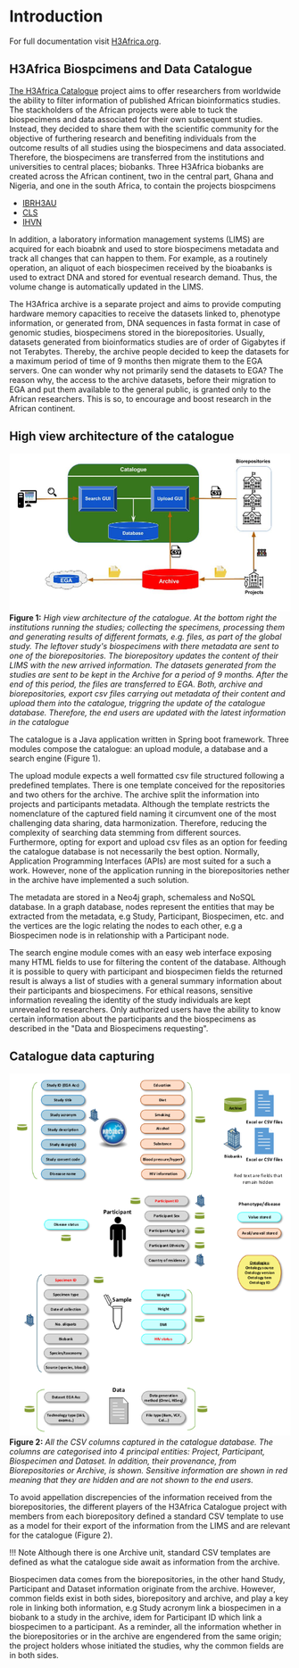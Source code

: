 # Introduction

For full documentation visit [H3Africa.org](https://h3africa.org/).

## H3Africa Biospcimens and Data Catalogue

[The H3Africa Catalogue](https://h3acatalog.sanbi.ac.za/) project aims to offer researchers from worldwide the ability to filter
information of published African bioinformatics studies. The stackholders of the African projects were able to
tuck the biospecimens and data associated for their own subsequent studies. Instead, they decided to share them with
the scientific community for the objective of furthering research and benefiting individuals from the outcome results
of all studies using the biospecimens and data associated. Therefore, the biospecimens are transferred from the institutions
and universities to central places; biobanks. Three H3Africa biobanks are created across the African continent, two in the
central part, Ghana and Nigeria, and one in the south Africa, to contain the projects biospcimens

* [IBRH3AU](http://www.ibru.mak.ac.ug/)
* [CLS](http://www.cls.co.za/)
* [IHVN](http://www.ihvnigeria.org/)

In addition, a laboratory information management systems (LIMS) are acquired for each bioabnk and used to store biospecimens
metadata and track all changes that can happen to them. For example, as a routinely operation, an aliquot of
each biospecimen received by the bioabanks is used to extract DNA and stored for eventual research demand. Thus, the
volume change is automatically updated in the LIMS.

The H3Africa archive is a separate project and aims to provide computing hardware memory capacities to receive the datasets
linked to, phenotype information, or generated from, DNA sequences in fasta format in case of genomic studies, biospecimens
stored in the biorepositories. Usually, datasets generated from bioinformatics studies are of order of Gigabytes if not
Terabytes. Thereby, the archive people decided to keep the datasets for a maximum period of time of 9 months then migrate
them to the EGA servers. One can wonder why not primarily send the datasets to EGA? The reason why, the access to the archive
datasets, before their migration to EGA and put them available to the general public, is granted only to the African
researchers. This is so, to encourage and boost research in the African continent.

## High view architecture of the catalogue

![Diagram](img/highview.jpg)
**Figure 1:** *High view architecture  of the catalogue. At the bottom right the institutions running the studies; collecting
the specimens, processing them and generating results of different formats, e.g. files, as part of the global study.
The leftover study's biospecimens with there metadata are sent to one of the biorepositories. The biorepository
updates the content of their LIMS with the new arrived information. The datasets generated from the studies are sent
to be kept in the Archive for a period of 9 months. After the end of this period, the files are transferred to EGA.
Both, archive and biorepositories, export csv files carrying out metadata of their content and upload them into the
catalogue, triggring the update of the catalogue database. Therefore, the end users are updated with the latest
information in the catalogue*

The catalogue is a Java application written in Spring boot framework. Three modules compose the catalogue: an upload
module, a database and a search engine (Figure 1).

The upload module expects a well formatted csv file structured following a predefined templates. There is one template
conceived for the repositories and two others for the archive. The archive split the information into projects and
participants metadata. Although the template restricts the nomenclature of the captured field naming it circumvent
one of the most challenging data sharing, data harmonization. Therefore, reducing the complexity of searching data
stemming from different sources. Furthermore, opting for export and upload csv files as an option for feeding the
catalogue database is not necessarily the best option. Normally, Application Programming Interfaces (APIs) are most
suited for a such a work. However, none of the application running in the biorepositories nether in the archive have
implemented a such solution.

The metadata are stored in a Neo4j graph, schemaless and NoSQL database. In a graph database, nodes represent the
entities that may be extracted from the metadata, e.g Study, Participant, Biospecimen, etc. and the vertices are the
logic relating the nodes to each other, e.g a Biospecimen node is in relationship with a Participant node.

The search engine module comes with an easy web interface exposing many HTML fields to use for filtering the content of
the database. Although it is possible to query with participant and biospecimen fields the returned result is always a
list of studies with a general summary information about their participants and biospecimens. For ethical reasons,
sensitive information revealing the identity of the study individuals are kept unrevealed to researchers. Only
authorized users have the ability to know certain information about the participants and the biospecimens as described
in the "Data and Biospecimens requesting".

## Catalogue data capturing

![Data](img/columns.png)
**Figure 2:** 
*All the CSV columns captured in the catalogue database. The columns are categorised into 4 principal entities: Project,
Participant, Biospecimen and Dataset. In addition, their provenance, from Biorepositories or Archive, is shown.
Sensitive information are shown in red meaning that they are hidden and are not shown to the end users.*

To avoid appellation discrepencies of the information received from the biorepositories, the different players of the
H3Africa Catalogue project with members from each biorepository defined a standard CSV template to use as a model for
their export of the information from the LIMS and are relevant for the catalogue (Figure 2).

!!! Note
    Although there is one Archive unit, standard CSV templates are defined as what the catalogue side await as information
    from the archive.
    
Biospecimen data comes from the biorepositories, in the other hand Study, Participant and Dataset information originate
from the archive. However, common fields exist in both sides, biorepository and archive, and play a key role in linking
both information, e.g Study acronym link a biospecimen in a biobank to a study in the archive, idem for Participant ID
which link a biospecimen to a participant. As a reminder, all the information whether in the biorepositories or in the
archive are engendered from the same origin; the project holders whose initiated the studies, why the common fields are
in both sides.

